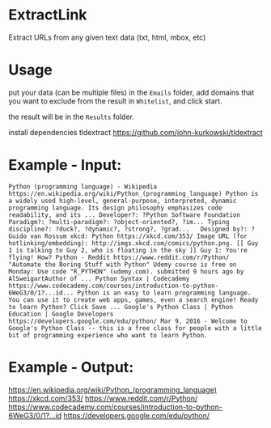 # ExtractLink
Extract URLs from any given text data (txt, html, mbox, etc)

# Usage
put your data (can be multiple files) in the `Emails` folder, add domains that you want to exclude from the result in `Whitelist`, and click start.

the result will be in the `Results` folder.

install dependencies tldextract https://github.com/john-kurkowski/tldextract

# Example - Input:

`
Python (programming language) - Wikipedia https://en.wikipedia.org/wiki/Python_(programming_language)
Python is a widely used high-level, general-purpose, interpreted, dynamic programming language. Its design philosophy emphasizes code readability, and its ...
Developer?: ?Python Software Foundation	Paradigm?: ?multi-paradigm?: ?object-oriented?, ?im...
Typing discipline?: ?duck?, ?dynamic?, ?strong?, ?grad...	Designed by?: ?Guido van Rossum
xkcd: Python
https://xkcd.com/353/
Image URL (for hotlinking/embedding): http://imgs.xkcd.com/comics/python.png. [[ Guy 1 is talking to Guy 2, who is floating in the sky ]] Guy 1: You're flying! How?
Python - Reddit https://www.reddit.com/r/Python/
"Automate the Boring Stuff with Python" Udemy course is free on Monday: Use code "R_PYTHON" (udemy.com). submitted 9 hours ago by AlSweigartAuthor of ...
Python Syntax | Codecademy https://www.codecademy.com/courses/introduction-to-python-6WeG3/0/1?...id...
Python is an easy to learn programming language. You can use it to create web apps, games, even a search engine! Ready to learn Python? Click Save ...
Google's Python Class | Python Education | Google Developers https://developers.google.com/edu/python/
Mar 9, 2016 - Welcome to Google's Python Class -- this is a free class for people with a little bit of programming experience who want to learn Python.
`

# Example - Output:

https://en.wikipedia.org/wiki/Python_(programming_language)
https://xkcd.com/353/
https://www.reddit.com/r/Python/
https://www.codecademy.com/courses/introduction-to-python-6WeG3/0/1?...id
https://developers.google.com/edu/python/





